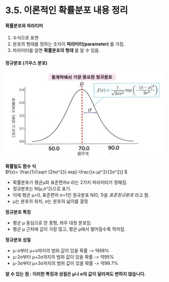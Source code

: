 # 3.5. 이론적인 확률분포 내용 정리

#### 확률분포와 파라티머
1. 수식으로 표현
2. 분포의 형태를 정하는 숫자이 **파라미터(parameter)** 를 가짐.
4. 파라미터를 알면 **확률분포의 형태** 를 알 수 있음.


#### 정규분포 (가우스 분포)
![정규분포의 확률밀도함수](정규분포.jpg)


**확률밀도 함수 식**  
$f(x)=
\frac{1}{\sqrt {2πσ^2}} exp[-\frac{(x-μ)^2}{2σ^2}]
$  

- 확률분포가 평균μ와 표준편차σ 라는 2가지 파라미터가 정해짐.
- 정규분포는 N(μ,σ^2)으로 표기.
- 이때 평균 μ=0, 표준편차 σ=1인 정규분포 N(0, 1)을 *표준정규분포* 라고 함.
- μ는 분포의 위치, σ는 분포의 넓이를 결정


**정규분포 특징**
- 평균 μ 중심으로 한 종형, 좌우 대칭 분포임.
- 평균 μ 근처에 값이 가장 많고,  평균 μ에서 멀어질수록 적어짐.


**정규분포 성질**

- μ-σ부터 μ+σ까지의 범위 값이 있을 확률 -> 약68% 
- μ-2σ부터 μ+2σ까지의 범위 값이 있을 확률 -> 약95% 
- μ-3σ부터 μ+3σ까지의 범위 값이 있을 확률 -> 약99.7% 


 **알 수 있는 점 : 이러한 특징과 성질은 μ나 σ의 값이 달라져도 변하지 않습니다.**




